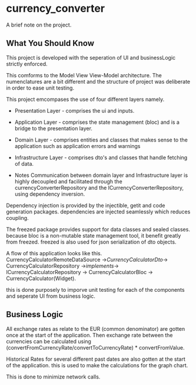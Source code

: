# currency_converter

A brief note on the project.

## What You Should Know

This project is developed with the seperation of UI and businessLogic strictly
enforced.

This comforms to the Model View View-Model architecture.
The numenclatures are a bit different and the structure of project was deliberate
in order to ease unit testing.

This project emcompases the use of four different layers namely.
- Presentation Layer - comprises the ui and inputs.
- Application Layer - comprises the state management (bloc) and 
   is a bridge to the presentation layer.
- Domain Layer - comprises entities and classes that makes sense to the application
   such as application errors and warnings
- Infrastructure Layer - comprises dto's and classes that handle fetching of data.

- Notes
Communication between domain layer and Infrastructure layer is highly decoupled and
facilitated through the currencyConverterRepository and the ICurrencyConverterRepository,
using dependency inversion.

Dependency injection is provided by the injectible, getit and code generation packages.
dependencies are injected seamlessly which reduces coupling.

The freezed package provides support for data classes and sealed classes.
because bloc is a non-mutable state management tool, it benefit greatly from freezed.
freezed is also used for json serialization of dto objects.

A flow of this application looks like this.
CurrencyCalculatorRemoteDataSource ->*CurrencyCalculatorDto*-> CurrencyCalculatorRepository ->*implements*-> 
ICurrencyCalculatorRepository -> CurrencyCalculatorBloc -> CurrencyCalculator(Widget).

this is done purposely to imporve unit testing for each of the components and seperate UI from business logic.

## Business Logic
All exchange rates as relate to the EUR (common denominator) are gotten once at the start of the application.
Then exchange rate between the currencies can be calculated using 
(convertFromCurrencyRate/convertToCurrencyRate) * convertFromValue.

Historical Rates for several different past dates are also gotten at the start of the application. this is used
to make the calculations for the graph chart.

This is done to minimize network calls.




